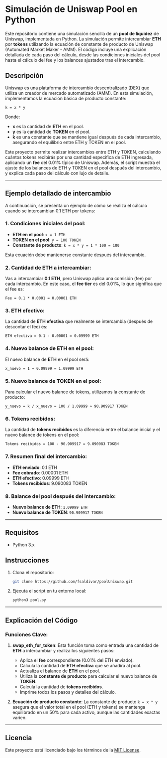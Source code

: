 
# Simulación de Uniswap Pool en Python

Este repositorio contiene una simulación sencilla de un **pool de liquidez** de Uniswap, implementada en Python. La simulación permite intercambiar **ETH** por **tokens** utilizando la ecuación de constante de producto de Uniswap (Automated Market Maker - AMM). El código incluye una explicación detallada de cada paso del cálculo, desde las condiciones iniciales del pool hasta el cálculo del fee y los balances ajustados tras el intercambio.

## Descripción

Uniswap es una plataforma de intercambio descentralizado (DEX) que utiliza un creador de mercado automatizado (AMM). En esta simulación, implementamos la ecuación básica de producto constante:

```
k = x * y
```

Donde:
- **x** es la cantidad de **ETH** en el pool.
- **y** es la cantidad de **TOKEN** en el pool.
- **k** es una constante que se mantiene igual después de cada intercambio, asegurando el equilibrio entre ETH y TOKEN en el pool.

Este proyecto permite realizar intercambios entre ETH y TOKEN, calculando cuántos tokens recibirás por una cantidad específica de ETH ingresada, aplicando un **fee** del 0.01% típico de Uniswap. Además, el script muestra el ajuste de los balances de ETH y TOKEN en el pool después del intercambio, y explica cada paso del cálculo con lujo de detalle.

---

## Ejemplo detallado de intercambio

A continuación, se presenta un ejemplo de cómo se realiza el cálculo cuando se intercambian 0.1 ETH por tokens:

### 1. Condiciones iniciales del pool:
- **ETH en el pool**: `x = 1 ETH`
- **TOKEN en el pool**: `y = 100 TOKEN`
- **Constante de producto**: `k = x * y = 1 * 100 = 100`

Esta ecuación debe mantenerse constante después del intercambio.

### 2. Cantidad de ETH a intercambiar:
Vas a intercambiar **0.1 ETH**, pero Uniswap aplica una comisión (fee) por cada intercambio. En este caso, el **fee tier** es del 0.01%, lo que significa que el fee es:

```
Fee = 0.1 * 0.0001 = 0.00001 ETH
```

### 3. ETH efectivo:
La cantidad de **ETH efectiva** que realmente se intercambia (después de descontar el fee) es:

```
ETH efectiva = 0.1 - 0.00001 = 0.09999 ETH
```

### 4. Nuevo balance de ETH en el pool:
El nuevo balance de **ETH** en el pool será:

```
x_nuevo = 1 + 0.09999 = 1.09999 ETH
```

### 5. Nuevo balance de TOKEN en el pool:
Para calcular el nuevo balance de tokens, utilizamos la constante de producto:

```
y_nuevo = k / x_nuevo = 100 / 1.09999 ≈ 90.909917 TOKEN
```

### 6. Tokens recibidos:
La cantidad de **tokens recibidos** es la diferencia entre el balance inicial y el nuevo balance de tokens en el pool:

```
Tokens recibidos = 100 - 90.909917 = 9.090083 TOKEN
```

### 7. Resumen final del intercambio:
- **ETH enviado**: 0.1 ETH
- **Fee cobrado**: 0.00001 ETH
- **ETH efectivo**: 0.09999 ETH
- **Tokens recibidos**: 9.090083 TOKEN

### 8. Balance del pool después del intercambio:
- **Nuevo balance de ETH**: `1.09999 ETH`
- **Nuevo balance de TOKEN**: `90.909917 TOKEN`

---

## Requisitos

- Python 3.x

## Instrucciones

1. Clona el repositorio:
   ```bash
   git clone https://github.com/fsaldivar/poolUniswap.git
   ```

2. Ejecuta el script en tu entorno local:
   ```bash
   python3 pool.py
   ```

---

## Explicación del Código

### Funciones Clave:

1. **swap_eth_for_token**:
   Esta función toma como entrada una cantidad de **ETH** a intercambiar y realiza los siguientes pasos:
   - Aplica el **fee** correspondiente (0.01% del ETH enviado).
   - Calcula la cantidad de **ETH efectiva** que se añadirá al pool.
   - Actualiza el balance de **ETH** en el pool.
   - Utiliza la **constante de producto** para calcular el nuevo balance de **TOKEN**.
   - Calcula la cantidad de **tokens recibidos**.
   - Imprime todos los pasos y detalles del cálculo.

2. **Ecuación de producto constante**:
   La constante de producto `k = x * y` asegura que el valor total en el pool (ETH y tokens) se mantenga equilibrado en un 50% para cada activo, aunque las cantidades exactas varíen.

---

## Licencia

Este proyecto está licenciado bajo los términos de la [MIT License](LICENSE).
